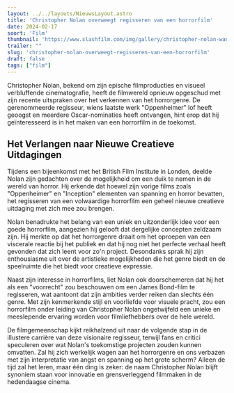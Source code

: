 ```yaml
---
layout: ../../layouts/NieuwsLayout.astro
title: 'Christopher Nolan overweegt regisseren van een horrorfilm'
date: 2024-02-17
soort: 'Film'
thumbnail: 'https://www.slashfilm.com/img/gallery/christopher-nolan-wants-to-direct-a-horror-movie/intro-1708104092.jpg'
trailer: ""
slug: 'christopher-nolan-overweegt-regisseren-van-een-horrorfilm'
draft: false
tags: ["film"]
---
```


Christopher Nolan, bekend om zijn epische filmproducties en visueel verbluffende cinematografie, heeft de filmwereld opnieuw opgeschud met zijn recente uitspraken over het verkennen van het horrorgenre. De gerenommeerde regisseur, wiens laatste werk "Oppenheimer" lof heeft geoogst en meerdere Oscar-nominaties heeft ontvangen, hint erop dat hij geïnteresseerd is in het maken van een horrorfilm in de toekomst.

## Het Verlangen naar Nieuwe Creatieve Uitdagingen

Tijdens een bijeenkomst met het British Film Institute in Londen, deelde Nolan zijn gedachten over de mogelijkheid om een duik te nemen in de wereld van horror. Hij erkende dat hoewel zijn vorige films zoals "Oppenheimer" en "Inception" elementen van spanning en horror bevatten, het regisseren van een volwaardige horrorfilm een geheel nieuwe creatieve uitdaging met zich mee zou brengen.

Nolan benadrukte het belang van een uniek en uitzonderlijk idee voor een goede horrorfilm, aangezien hij gelooft dat dergelijke concepten zeldzaam zijn. Hij merkte op dat het horrorgenre draait om het oproepen van een viscerale reactie bij het publiek en dat hij nog niet het perfecte verhaal heeft gevonden dat zich leent voor zo'n project. Desondanks sprak hij zijn enthousiasme uit over de artistieke mogelijkheden die het genre biedt en de speelruimte die het biedt voor creatieve expressie.

Naast zijn interesse in horrorfilms, liet Nolan ook doorschemeren dat hij het als een "voorrecht" zou beschouwen om een James Bond-film te regisseren, wat aantoont dat zijn ambities verder reiken dan slechts één genre. Met zijn kenmerkende stijl en voorliefde voor visuele pracht, zou een horrorfilm onder leiding van Christopher Nolan ongetwijfeld een unieke en meeslepende ervaring worden voor filmliefhebbers over de hele wereld.

De filmgemeenschap kijkt reikhalzend uit naar de volgende stap in de illustere carrière van deze visionaire regisseur, terwijl fans en critici speculeren over wat Nolan's toekomstige projecten zouden kunnen omvatten. Zal hij zich werkelijk wagen aan het horrorgenre en ons verbazen met zijn interpretatie van angst en spanning op het grote scherm? Alleen de tijd zal het leren, maar één ding is zeker: de naam Christopher Nolan blijft synoniem staan voor innovatie en grensverleggend filmmaken in de hedendaagse cinema.
